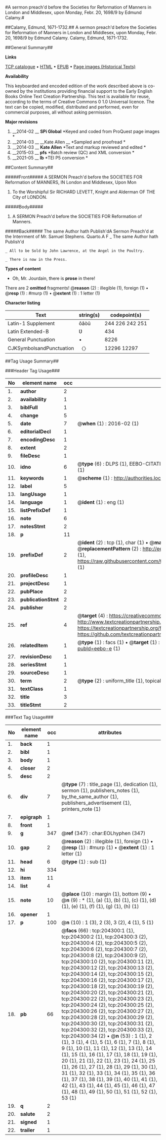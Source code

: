 #A sermon preach'd before the Societies for Reformation of Manners in London and Middlesex, upon Monday, Febr. 20, 1698/9 by Edmund Calamy.#

##Calamy, Edmund, 1671-1732.##
A sermon preach'd before the Societies for Reformation of Manners in London and Middlesex, upon Monday, Febr. 20, 1698/9 by Edmund Calamy.
Calamy, Edmund, 1671-1732.

##General Summary##

**Links**

[TCP catalogue](http://www.ota.ox.ac.uk/tcp/)  • 
[HTML](http://tei.it.ox.ac.uk/tcp/Texts-HTML/free/B18/B18442.html)  • 
[EPUB](http://tei.it.ox.ac.uk/tcp/Texts-EPUB/free/B18/B18442.epub) • 
[Page images (Historical Texts)](https://historicaltexts.jisc.ac.uk/eebo-8447776e)

**Availability**

This keyboarded and encoded edition of the work described above is co-owned by the
    institutions providing financial support to the Early English Books Online Text Creation
    Partnership. This text is available for reuse, according to the terms of  Creative Commons 0 1.0 Universal
    licence. The text can be copied, modified, distributed and performed, even for commercial
    purposes, all without asking permission.

**Major revisions**

1. __2014-02 __ __SPi Global__ *Keyed and coded from ProQuest page images *
1. __2014-03 __ __Kate Allen __ *Sampled and proofread *
1. __2014-03 __ __Kate Allen__ *Text and markup reviewed and edited *
1. __2015-03 __ __pfs__ *Batch review (QC) and XML conversion *
1. __2021-05 __ __lb__ *TEI P5 conversion *

##Content Summary##

#####Front#####
A SERMON Preach'd before the SOCIETIES FOR Reformation of MANNERS, IN London and Middlesex, Upon Mon
1. To the Worshipful Sir RICHARD LEVETT, Knight and Alderman OF THE City of LONDON.

#####Body#####

1. A SERMON Preach'd before the SOCIETIES FOR Reformation of Manners.

#####Back#####
The same Author hath Publish'dA Sermon Preach'd at the Interrment of Mr. Samuel Stephens. Quarto.A F
    _ The same Author hath Publish'd

    _ All to be Sold by John Lawrence, at the Angel in the Poultry.

    _ There is now in the Press.

**Types of content**

  * Oh, Mr. Jourdain, there is **prose** in there!

There are 2 **omitted** fragments! 
 @__reason__ (2) : illegible (1), foreign (1)  •  @__resp__ (1) : #murp (1)  •  @__extent__ (1) : 1 letter (1)

**Character listing**


|Text|string(s)|codepoint(s)|
|---|---|---|
|Latin-1 Supplement|ôâòû|244 226 242 251|
|Latin Extended-B|Ʋ|434|
|General Punctuation|•|8226|
|CJKSymbolsandPunctuation|〈〉|12296 12297|

##Tag Usage Summary##

###Header Tag Usage###

|No|element name|occ|attributes|
|---|---|---|---|
|1.|__author__|2||
|2.|__availability__|1||
|3.|__biblFull__|1||
|4.|__change__|5||
|5.|__date__|7| @__when__ (1) : 2016-02 (1)|
|6.|__editorialDecl__|1||
|7.|__encodingDesc__|1||
|8.|__extent__|2||
|9.|__fileDesc__|1||
|10.|__idno__|6| @__type__ (6) : DLPS (1), EEBO-CITATION (1), VID (1), EEBO-PROQUEST (1), STC (1), OCLC (1)|
|11.|__keywords__|1| @__scheme__ (1) : http://authorities.loc.gov/ (1)|
|12.|__label__|5||
|13.|__langUsage__|1||
|14.|__language__|1| @__ident__ (1) : eng (1)|
|15.|__listPrefixDef__|1||
|16.|__note__|6||
|17.|__notesStmt__|2||
|18.|__p__|11||
|19.|__prefixDef__|2| @__ident__ (2) : tcp (1), char (1)  •  @__matchPattern__ (2) : ([0-9\-]+):([0-9IVX]+) (1), (.+) (1)  •  @__replacementPattern__ (2) : http://eebo.chadwyck.com/downloadtiff?vid=$1&page=$2 (1), https://raw.githubusercontent.com/textcreationpartnership/Texts/master/tcpchars.xml#$1 (1)|
|20.|__profileDesc__|1||
|21.|__projectDesc__|1||
|22.|__pubPlace__|2||
|23.|__publicationStmt__|2||
|24.|__publisher__|2||
|25.|__ref__|4| @__target__ (4) : https://creativecommons.org/publicdomain/zero/1.0/ (1), http://www.textcreationpartnership.org/docs/. (1), https://textcreationpartnership.org/faq/#faq05 (1), https://github.com/textcreationpartnership (1)|
|26.|__relatedItem__|1| @__type__ (1) : facs (1)  •  @__target__ (1) : https://data.historicaltexts.jisc.ac.uk/view?pubId=eebo-e (1)|
|27.|__revisionDesc__|1||
|28.|__seriesStmt__|1||
|29.|__sourceDesc__|1||
|30.|__term__|2| @__type__ (2) : uniform_title (1), topical_term (1)|
|31.|__textClass__|1||
|32.|__title__|3||
|33.|__titleStmt__|2||


###Text Tag Usage###

|No|element name|occ|attributes|
|---|---|---|---|
|1.|__back__|1||
|2.|__bibl__|1||
|3.|__body__|1||
|4.|__closer__|2||
|5.|__desc__|2||
|6.|__div__|7| @__type__ (7) : title_page (1), dedication (1), sermon (1), publishers_notes (1), by_the_same_author (1), publishers_advertisement (1), printers_note (1)|
|7.|__epigraph__|1||
|8.|__front__|1||
|9.|__g__|347| @__ref__ (347) : char:EOLhyphen (347)|
|10.|__gap__|2| @__reason__ (2) : illegible (1), foreign (1)  •  @__resp__ (1) : #murp (1)  •  @__extent__ (1) : 1 letter (1)|
|11.|__head__|6| @__type__ (1) : sub (1)|
|12.|__hi__|334||
|13.|__item__|11||
|14.|__list__|4||
|15.|__note__|10| @__place__ (10) : margin (1), bottom (9)  •  @__n__ (9) : * (1), (a) (1), (b) (1), (c) (1), (d) (1), (e) (1), (f) (1), (g) (1), (h) (1)|
|16.|__opener__|1||
|17.|__p__|100| @__n__ (10) : 1 (3), 2 (3), 3 (2), 4 (1), 5 (1)|
|18.|__pb__|66| @__facs__ (66) : tcp:204300:1 (1), tcp:204300:2 (1), tcp:204300:3 (2), tcp:204300:4 (2), tcp:204300:5 (2), tcp:204300:6 (2), tcp:204300:7 (2), tcp:204300:8 (2), tcp:204300:9 (2), tcp:204300:10 (2), tcp:204300:11 (2), tcp:204300:12 (2), tcp:204300:13 (2), tcp:204300:14 (2), tcp:204300:15 (2), tcp:204300:16 (2), tcp:204300:17 (2), tcp:204300:18 (2), tcp:204300:19 (2), tcp:204300:20 (2), tcp:204300:21 (2), tcp:204300:22 (2), tcp:204300:23 (2), tcp:204300:24 (2), tcp:204300:25 (2), tcp:204300:26 (2), tcp:204300:27 (2), tcp:204300:28 (2), tcp:204300:29 (2), tcp:204300:30 (2), tcp:204300:31 (2), tcp:204300:32 (2), tcp:204300:33 (2), tcp:204300:34 (2)  •  @__n__ (53) : 1 (1), 2 (1), 3 (1), 4 (1), 5 (1), 6 (1), 7 (1), 8 (1), 9 (1), 10 (1), 11 (1), 12 (1), 13 (1), 14 (1), 15 (1), 16 (1), 17 (1), 18 (1), 19 (1), 20 (1), 21 (1), 22 (1), 23 (1), 24 (1), 25 (1), 26 (1), 27 (1), 28 (1), 29 (1), 30 (1), 31 (1), 32 (1), 33 (1), 34 (1), 35 (1), 36 (1), 37 (1), 38 (1), 39 (1), 40 (1), 41 (1), 42 (1), 43 (1), 44 (1), 45 (1), 46 (1), 47 (1), 48 (1), 49 (1), 50 (1), 51 (1), 52 (1), 53 (1)|
|19.|__q__|2||
|20.|__salute__|2||
|21.|__signed__|1||
|22.|__trailer__|1||
